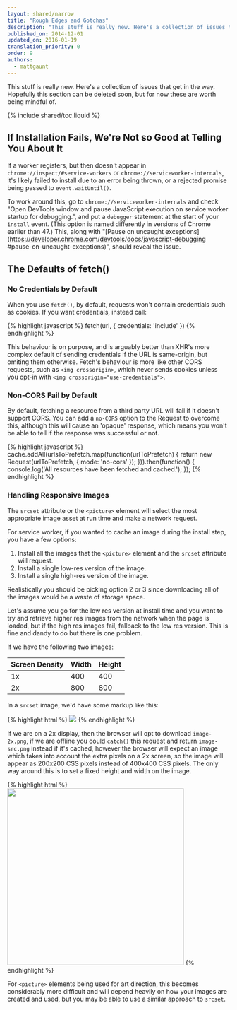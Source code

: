 ```yaml
---
layout: shared/narrow
title: "Rough Edges and Gotchas"
description: "This stuff is really new. Here's a collection of issues that get in the way. "
published_on: 2014-12-01
updated_on: 2016-01-19
translation_priority: 0
order: 9
authors:
  - mattgaunt
---
```


<p class="intro">This stuff is really new. Here's a collection of issues that
	get in the way. Hopefully this section can be deleted soon, but for now
	these are worth being mindful of.
</p>

{% include shared/toc.liquid %}

## If Installation Fails, We're Not so Good at Telling You About It

If a worker registers, but then doesn't appear in `chrome://inspect/#service-workers`
or `chrome://serviceworker-internals`, it's likely failed to
install due to an error being thrown, or a rejected promise being passed to
`event.waitUntil()`.

To work around this, go to `chrome://serviceworker-internals` and check "Open
DevTools window and pause JavaScript execution on service worker startup for
debugging.", and put a `debugger` statement at the start of your `install` event.
(This option is named differently in versions of Chrome earlier than 47.)
This, along with  "[Pause on uncaught exceptions](https://developer.chrome.com/devtools/docs/javascript-debugging
#pause-on-uncaught-exceptions)",  should reveal the issue.

## The Defaults of fetch()

### No Credentials by Default

When you use `fetch()`, by default, requests won't contain credentials such as
cookies. If you want credentials, instead call:

{% highlight javascript %}
fetch(url, {
  credentials: 'include'
})
{% endhighlight %}

This behaviour is on purpose, and is arguably better than XHR's more complex
default of sending credentials if the URL is same-origin, but omiting them
otherwise. Fetch's behaviour is more like other CORS requests, such as `<img
crossorigin>`, which never sends cookies unless you opt-in with `<img
crossorigin="use-credentials">`.

### Non-CORS Fail by Default

By default, fetching a resource from a third party URL will fail if it doesn't
support CORS. You can add a `no-CORS` option to the Request to overcome this,
although this will cause an 'opaque' response, which means you won't be able to
tell if the response was successful or not.

{% highlight javascript %}
cache.addAll(urlsToPrefetch.map(function(urlToPrefetch) {
  return new Request(urlToPrefetch, { mode: 'no-cors' });
})).then(function() {
  console.log('All resources have been fetched and cached.');
});
{% endhighlight %}

### Handling Responsive Images

The `srcset` attribute or the `<picture>` element will select the most
appropriate image asset at run time and make a network request.

For service worker, if you wanted to cache an image during the install step, you
have a few options:

1. Install all the images that the `<picture>` element and the `srcset`
   attribute will request.
2. Install a single low-res version of the image.
3. Install a single high-res version of the image.

Realistically you should be picking option 2 or 3 since downloading all of the
images would be a waste of storage space.

Let's assume you go for the low res version at install time and you want to try
and retrieve higher res images from the network when the page is loaded, but if
the high res images fail, fallback to the low res version. This is fine and
dandy to do but there is one problem.

If we have the following two images:

| Screen Density | Width | Height |
| -------------- | ----- | ------ |
| 1x             | 400   | 400    |
| 2x             | 800   | 800    |

In a `srcset` image, we'd have some markup like this:

{% highlight html %}
<img src="image-src.png" srcset="image-src.png 1x, image-2x.png 2x" />
{% endhighlight %}

If we are on a 2x display, then the browser will opt to download `image-2x.png`,
if we are offline you could `catch()` this request and return `image-src.png`
instead if it's cached, however the browser will expect an image which takes
into account the extra pixels on a 2x screen, so the image will appear as
200x200 CSS pixels instead of 400x400 CSS pixels. The only way around this is to
set a fixed height and width on the image.

{% highlight html %}
<img src="image-src.png" srcset="image-src.png 1x, image-2x.png 2x"
style="width:400px; height: 400px;" />
{% endhighlight %}

For `<picture>` elements being used for art direction, this becomes considerably
more difficult and will depend heavily on how your images are created and used,
but you may be able to use a similar approach to `srcset`.
